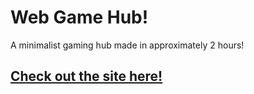 # Web Game Hub!
A minimalist gaming hub made in approximately 2 hours!

## [Check out the site here!](https://lpg-interactive.github.io/web-game-hub/)
